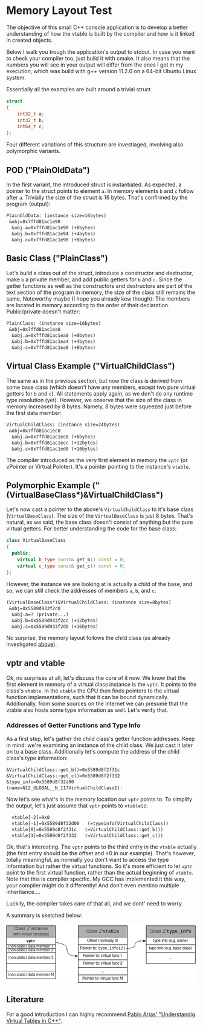# Memory Layout Test

The objective of this small C++ console application is to develop a better understanding of how the vtable is built by the compiler and how is it linked in created objects.

Below I walk you trough the application's output to stdout. In case you want to check your compiler too, just build it with cmake. It also means that the numbers you will see in your output will differ from the ones I got in my execution, which was build with g++ version 11.2.0 on a 64-bit Ubuntu Linux system. 

Essentially all the examples are built around a trivial struct
```C++
struct
{
    int32_t a;
    int32_t b;
    int64_t c;
};
```
Four different variations of this structure are investiaged, involving also polymorphic variants.

## POD ("PlainOldData")

In the first variant, the introduced struct is instantiated. As expected, a pointer to the struct points to element `a`. In memory elements `b` and `c` follow after `a`. Trivially the size of the struct is 16 bytes. That's confirmed by the program (output):
```Shell
PlainOldData: (instance size=16bytes)
 &obj=0x7ffd81ac1e90
  &obj.a=0x7ffd81ac1e90 (+0bytes)
  &obj.b=0x7ffd81ac1e94 (+4bytes)
  &obj.c=0x7ffd81ac1e98 (+8bytes)
```

## Basic Class ("PlainClass")

Let's build a class out of the struct, introduce a constructor and destructor, make `b` a private member, and add public getters for `b` and `c`. Since the getter functions as well as the constructors and destructors are part of the text section of the program in memory, the size of the class still remains the same. Noteworthy maybe (I hope you already kew though): The members are located in memory according to the order of their declaration. Public/private doesn't matter:

```Shell
PlainClass: (instance size=16bytes)
 &obj=0x7ffd81ac1ea0
  &obj.a=0x7ffd81ac1ea0 (+0bytes)
  &obj.b=0x7ffd81ac1ea4 (+4bytes)
  &obj.c=0x7ffd81ac1ea8 (+8bytes)
```

## <a name="e3">Virtual Class Example ("VirtualChildClass")</a>

The same as in the previous section, but now the class is derived from some base class (which doesn't have any members, except two pure virtual getters for `b` and `c`). All statements apply again, as we don't do any runtime type resolution (yet). However, we observe that the size of the class in memory increased by 8 bytes. Namely, 8 bytes were squeezed just before the first data member:

```Shell
VirtualChildClass: (instance size=24bytes)
 &obj=0x7ffd81ac1ec0
  &obj.a=0x7ffd81ac1ec8 (+8bytes)
  &obj.b=0x7ffd81ac1ecc (+12bytes)
  &obj.c=0x7ffd81ac1ed0 (+16bytes)
```

The compiler introduced as the very first element in memory the `vptr` (or vPointer or Virtual Pointer). It's a pointer pointing to the instance's `vtable`.

## Polymorphic Example ("(VirtualBaseClass*)&VirtualChildClass")

Let's now cast a pointer to the above's `VirtualChildClass` to it's base class (`VirtualBaseClass`). The size of the `VirtualBaseClass` is just 8 bytes. That's natural, as we said, the base class doesn't consist of anything but the pure virtual getters. For better understanding the code for the base class:

```C++
class VirtualBaseClass
{
  public:
    virtual b_type const& get_b() const = 0;
    virtual c_type const& get_c() const = 0;
};
```

However, the instance we are looking at is actually a child of the base, and so, we can still check the addresses of members `a`, `b`, and `c`:

```Shell
(VirtualBaseClass*)&VirtualChildClass: (instance size=8bytes)
 &obj=0x5589d933f2c0
  &obj.a=? (private...)
  &obj.b=0x5589d933f2cc (+12bytes)
  &obj.c=0x5589d933f2d0 (+16bytes)
```

No surprise, the memory layout follows the child class (as already investigated  [above](#e3)).

## vptr and vtable

Ok, no surprises at all, let's discuss the core of it now. We know that the first element in memory of a virtual class instance is the `vptr`. It points to the class's `vtable`. In the `vtable` the CPU then finds pointers to the virtual function implementations, such that it can be bound dynamically. Additionally, from some sources on the Internet we can presume that the vtable also hosts some type information as well. Let's verify that.

### Addresses of Getter Functions and Type Info

As a first step, let's gather the child class's getter function addresses. Keep in mind: we're examining an instance of the child class. We just cast it later on to a base class. Additionally let's compute the address of the child class's type information:

```Shell
&VirtualChildClass::get_b()=0x5589d8f2f31c
&VirtualChildClass::get_c()=0x5589d8f2f332
&type_info=0x5589d8f32d00     (name=N12_GLOBAL__N_117VirtualChildClassE):
```

Now let's see what's in the memory location our `vptr` points to. To simplify the output, let's just assume that `vptr` points to `vtable[]`:

```Shell
  vtable[-2]=0x0
  vtable[-1]=0x5589d8f32d00   (=typeinfo(VirtualChildClass))
  vtable[0]=0x5589d8f2f31c   (=VirtualChildClass::get_b())
  vtable[1]=0x5589d8f2f332   (=VirtualChildClass::get_c())
```

Ok, that's interesting. The `vptr` points to the third entry in the `vtable` actually (the first entry should be the offset and =0 in our example). That's however, totally meaningful, as normally you don't want to access the type information but rather the virtual functions. So it's more efficient to let `vptr` point to the first virtual function, rather than the actual beginning of `vtable`. Note that this is compiler specific. My GCC has implemented it this way, your compiler might do it differently! And don't even mentino multiple inheritance....

Luckily, the compiler takes care of that all, and we dont' need to worry.

A summary is sketched below:

![vptr and vtable illustration](doc/cpp_vptr_vtable.png)

## Literature

For a good introduction I can highly recommend [Pablo Arias' "Understandig Virtual Tables in C++"](https://pabloariasal.github.io/2017/06/10/understanding-virtual-tables/).